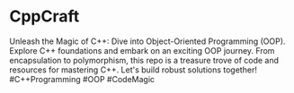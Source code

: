 # CppCraft
Unleash the Magic of C++: Dive into Object-Oriented Programming (OOP). Explore C++ foundations and embark on an exciting OOP journey. From encapsulation to polymorphism, this repo is a treasure trove of code and resources for mastering C++. Let's build robust solutions together! #C++Programming #OOP #CodeMagic
